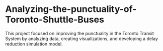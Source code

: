 # Analyzing-the-punctuality-of-Toronto-Shuttle-Buses
 This project focused on  improving the punctuality in the Toronto Transit System by analyzing data, creating visualizations, and developing a delay reduction simulation model.
